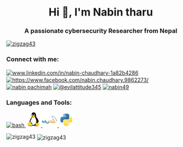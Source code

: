 <h1 align="center">Hi 👋, I'm Nabin tharu</h1>
<h3 align="center">A passionate cybersecurity Researcher from Nepal</h3>

<p align="left"> <a href="https://github.com/ryo-ma/github-profile-trophy"><img src="https://github-profile-trophy.vercel.app/?username=zigzag43" alt="zigzag43" /></a> </p>

<h3 align="left">Connect with me:</h3>
<p align="left">
<a href="https://linkedin.com/in/www.linkedin.com/in/nabin-chaudhary-1a82b4286" target="blank"><img align="center" src="https://raw.githubusercontent.com/rahuldkjain/github-profile-readme-generator/master/src/images/icons/Social/linked-in-alt.svg" alt="www.linkedin.com/in/nabin-chaudhary-1a82b4286" height="30" width="40" /></a>
<a href="https://fb.com/https://www.facebook.com/nabin.chaudhary.9862273/" target="blank"><img align="center" src="https://raw.githubusercontent.com/rahuldkjain/github-profile-readme-generator/master/src/images/icons/Social/facebook.svg" alt="https://www.facebook.com/nabin.chaudhary.9862273/" height="30" width="40" /></a>
<a href="https://instagram.com/nabin pachimah" target="blank"><img align="center" src="https://raw.githubusercontent.com/rahuldkjain/github-profile-readme-generator/master/src/images/icons/Social/instagram.svg" alt="nabin pachimah" height="30" width="40" /></a>
<a href="https://medium.com/@evilattitude345" target="blank"><img align="center" src="https://raw.githubusercontent.com/rahuldkjain/github-profile-readme-generator/master/src/images/icons/Social/medium.svg" alt="@evilattitude345" height="30" width="40" /></a>
<a href="https://discord.gg/nabin49" target="blank"><img align="center" src="https://raw.githubusercontent.com/rahuldkjain/github-profile-readme-generator/master/src/images/icons/Social/discord.svg" alt="nabin49" height="30" width="40" /></a>
</p>

<h3 align="left">Languages and Tools:</h3>
<p align="left"> <a href="https://www.gnu.org/software/bash/" target="_blank" rel="noreferrer"> <img src="https://www.vectorlogo.zone/logos/gnu_bash/gnu_bash-icon.svg" alt="bash" width="40" height="40"/> </a> <a href="https://www.linux.org/" target="_blank" rel="noreferrer"> <img src="https://raw.githubusercontent.com/devicons/devicon/master/icons/linux/linux-original.svg" alt="linux" width="40" height="40"/> </a> <a href="https://www.mysql.com/" target="_blank" rel="noreferrer"> <img src="https://raw.githubusercontent.com/devicons/devicon/master/icons/mysql/mysql-original-wordmark.svg" alt="mysql" width="40" height="40"/> </a> <a href="https://www.python.org" target="_blank" rel="noreferrer"> <img src="https://raw.githubusercontent.com/devicons/devicon/master/icons/python/python-original.svg" alt="python" width="40" height="40"/> </a> </p>

<p><img align="left" src="https://github-readme-stats.vercel.app/api/top-langs?username=zigzag43&show_icons=true&locale=en&layout=compact" alt="zigzag43" /></p>

<p>&nbsp;<img align="center" src="https://github-readme-stats.vercel.app/api?username=zigzag43&show_icons=true&locale=en" alt="zigzag43" /></p>

